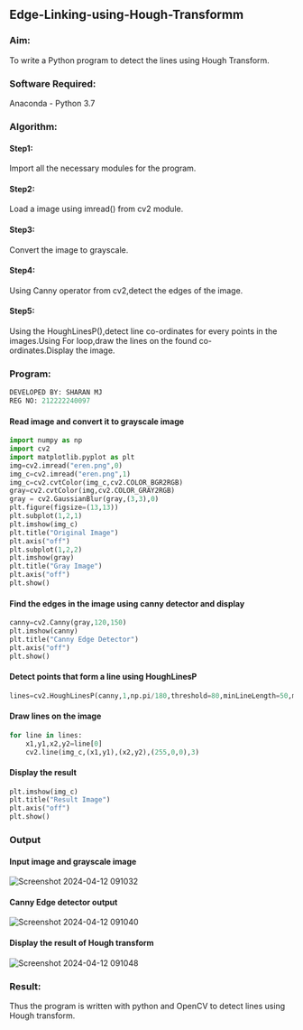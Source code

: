 ## Edge-Linking-using-Hough-Transformm
### Aim:
To write a Python program to detect the lines using Hough Transform.

### Software Required:
Anaconda - Python 3.7

### Algorithm:
#### Step1:

Import all the necessary modules for the program.
#### Step2:

Load a image using imread() from cv2 module.
#### Step3:

Convert the image to grayscale.
#### Step4:

Using Canny operator from cv2,detect the edges of the image.
#### Step5:

Using the HoughLinesP(),detect line co-ordinates for every points in the images.Using For loop,draw the lines on the found co-ordinates.Display the image.
### Program:
```python
DEVELOPED BY: SHARAN MJ
REG NO: 212222240097
```
#### Read image and convert it to grayscale image
```python
import numpy as np
import cv2
import matplotlib.pyplot as plt
img=cv2.imread("eren.png",0)
img_c=cv2.imread("eren.png",1)
img_c=cv2.cvtColor(img_c,cv2.COLOR_BGR2RGB)
gray=cv2.cvtColor(img,cv2.COLOR_GRAY2RGB)
gray = cv2.GaussianBlur(gray,(3,3),0)
plt.figure(figsize=(13,13))
plt.subplot(1,2,1)
plt.imshow(img_c)
plt.title("Original Image")
plt.axis("off")
plt.subplot(1,2,2)
plt.imshow(gray)
plt.title("Gray Image")
plt.axis("off")
plt.show()
```
#### Find the edges in the image using canny detector and display
```python
canny=cv2.Canny(gray,120,150)
plt.imshow(canny)
plt.title("Canny Edge Detector")
plt.axis("off")
plt.show()
```
#### Detect points that form a line using HoughLinesP
```python
lines=cv2.HoughLinesP(canny,1,np.pi/180,threshold=80,minLineLength=50,maxLineGap=250)
```
#### Draw lines on the image
```python
for line in lines:
    x1,y1,x2,y2=line[0]
    cv2.line(img_c,(x1,y1),(x2,y2),(255,0,0),3)
```
#### Display the result
```python
plt.imshow(img_c)
plt.title("Result Image")
plt.axis("off")
plt.show()
```
### Output

#### Input image and grayscale image
![Screenshot 2024-04-12 091032](https://github.com/SHARAN-MJ/Edge-Linking-using-Hough-Transformm/assets/119560305/174d7bd0-ebcc-431f-9844-0964d3b82942)


#### Canny Edge detector output
![Screenshot 2024-04-12 091040](https://github.com/SHARAN-MJ/Edge-Linking-using-Hough-Transformm/assets/119560305/4dda4a1f-96c4-4ecf-8018-5af210fa7ca4)


#### Display the result of Hough transform
![Screenshot 2024-04-12 091048](https://github.com/SHARAN-MJ/Edge-Linking-using-Hough-Transformm/assets/119560305/1ad809c7-a35f-4ba5-93f0-a365fa2efef9)

### Result:
Thus the program is written with python and OpenCV to detect lines using Hough transform.
